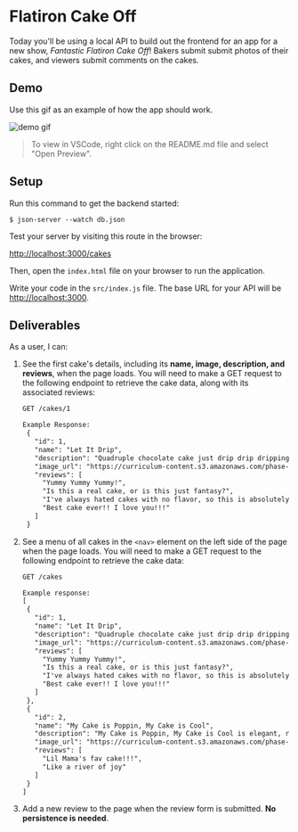 # Flatiron Cake Off

Today you'll be using a local API to build out the frontend for an app for a new
show, _Fantastic Flatiron Cake Off_! Bakers submit submit photos of their cakes,
and viewers submit comments on the cakes.

## Demo

Use this gif as an example of how the app should work.

![demo gif](https://curriculum-content.s3.amazonaws.com/phase-1/phase-1-code-challenge-flatabeer/cakeoff.gif)

> To view in VSCode, right click on the README.md file and select "Open
> Preview".

## Setup

Run this command to get the backend started:

```console
$ json-server --watch db.json
```

Test your server by visiting this route in the browser:

[http://localhost:3000/cakes](http://localhost:3000/cakes)

Then, open the `index.html` file on your browser to run the application.

Write your code in the `src/index.js` file. The base URL for your API will be
[http://localhost:3000](http://localhost:3000).

## Deliverables

As a user, I can:

1. See the first cake's details, including its **name, image, description, and
   reviews**, when the page loads. You will need to make a GET request to the
   following endpoint to retrieve the cake data, along with its associated
   reviews:

   ```txt
   GET /cakes/1

   Example Response:
    {
      "id": 1,
      "name": "Let It Drip",
      "description": "Quadruple chocolate cake just drip drip dripping in flavor!",
      "image_url": "https://curriculum-content.s3.amazonaws.com/phase-1/phase-1-code-challenge-cake-off/let-it-drip-cake.jpg",
      "reviews": [
        "Yummy Yummy Yummy!",
        "Is this a real cake, or is this just fantasy?",
        "I've always hated cakes with no flavor, so this is absolutely delightful.",
        "Best cake ever!! I love you!!!"
      ]
    }
   ```

2. See a menu of all cakes in the `<nav>` element on the left side of the page
   when the page loads. You will need to make a GET request to the following
   endpoint to retrieve the cake data:

   ```txt
   GET /cakes

   Example response:
   [
    {
      "id": 1,
      "name": "Let It Drip",
      "description": "Quadruple chocolate cake just drip drip dripping in flavor!",
      "image_url": "https://curriculum-content.s3.amazonaws.com/phase-1/phase-1-code-challenge-cake-off/let-it-drip-cake.jpg",
      "reviews": [
        "Yummy Yummy Yummy!",
        "Is this a real cake, or is this just fantasy?",
        "I've always hated cakes with no flavor, so this is absolutely delightful.",
        "Best cake ever!! I love you!!!"
      ]
    },
    {
      "id": 2,
      "name": "My Cake is Poppin, My Cake is Cool",
      "description": "My Cake is Poppin, My Cake is Cool is elegant, refined, assured, tasty... This cake shows that fruit cakes do have some soul, and is a fruity riot of blackberries, pears, and plums. Reminds me of the bramble, apple and ginger jam my grandmother used to make.",
      "image_url": "https://curriculum-content.s3.amazonaws.com/phase-1/phase-1-code-challenge-cake-off/popcorn-cake.jpg",
      "reviews": [
        "Lil Mama's fav cake!!!",
        "Like a river of joy"
      ]
    }
   ]
   ```

3. Add a new review to the page when the review form is submitted. **No
   persistence is needed**.